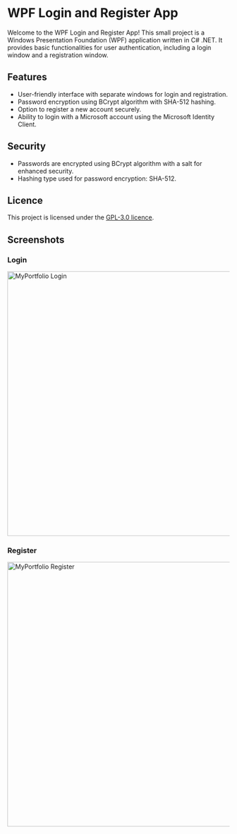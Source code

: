 # WPF Login and Register App

Welcome to the WPF Login and Register App! This small project is a Windows Presentation Foundation (WPF) application written in C# .NET. It provides basic functionalities for user authentication, including a login window and a registration window.

## Features

- User-friendly interface with separate windows for login and registration.
- Password encryption using BCrypt algorithm with SHA-512 hashing.
- Option to register a new account securely.
- Ability to login with a Microsoft account using the Microsoft Identity Client.

## Security

- Passwords are encrypted using BCrypt algorithm with a salt for enhanced security.
- Hashing type used for password encryption: SHA-512.

## Licence
This project is licensed under the [GPL-3.0 licence](LICENSE).

## Screenshots
### Login
<img width="600" alt="MyPortfolio Login" src="https://github.com/0ls3n/MyPortfolio/assets/31800865/27106aa9-72c4-41d5-a001-7bf058b6e798">

### Register
<img width="600" alt="MyPortfolio Register" src="https://github.com/0ls3n/MyPortfolio/assets/31800865/d1da2abb-59fc-4d67-8c51-7ee3e70fcae2">
